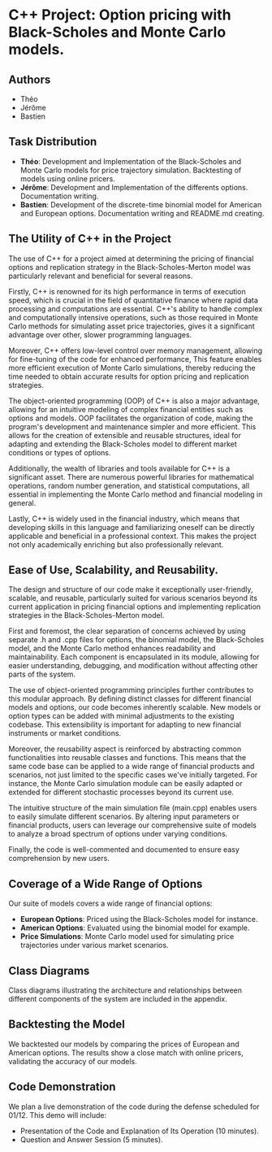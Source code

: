 # C++ Project: Option pricing with Black-Scholes and Monte Carlo models.

## Authors
- Théo
- Jérôme
- Bastien

## Task Distribution
- **Théo**: Development and Implementation of the Black-Scholes and Monte Carlo models for price trajectory simulation. Backtesting of models using online pricers.
- **Jérôme**: Development and Implementation of the differents options. Documentation writing.
- **Bastien**: Development of the discrete-time binomial model for American and European options. Documentation writing and README.md creating.

## The Utility of C++ in the Project
The use of C++ for a project aimed at determining the pricing of financial
options and replication strategy in the Black-Scholes-Merton 
model was particularly relevant and beneficial for several reasons.  

Firstly, C++ is renowned for its high performance in terms of execution 
speed, which is crucial in the field of quantitative finance where 
rapid data processing and computations are essential. 
C++'s ability to handle complex and computationally intensive operations,
such as those required in Monte Carlo methods for simulating asset price trajectories, gives it a significant advantage over other, slower programming languages.  

Moreover, C++ offers low-level control over memory management, 
allowing for fine-tuning of the code for enhanced performance,
This feature enables more efficient execution of Monte Carlo simulations,
thereby reducing the time needed to obtain accurate results 
for option pricing and replication strategies.  

The object-oriented programming (OOP) of C++ is also a major advantage, 
allowing for an intuitive modeling of complex financial entities 
such as options and models. OOP facilitates the organization of code,
making the program's development and maintenance simpler 
and more efficient. 
This allows for the creation of extensible and reusable structures,
ideal for adapting and extending the Black-Scholes model 
to different market conditions or types of options.  

Additionally, the wealth of libraries and tools available for C++ 
is a significant asset. 
There are numerous powerful libraries for mathematical operations, 
random number generation, and statistical computations, 
all essential in implementing the Monte Carlo method and financial modeling in general.  

Lastly, C++ is widely used in the financial industry, 
which means that developing skills in this language 
and familiarizing oneself can be directly applicable 
and beneficial in a professional context. 
This makes the project not only academically enriching but also professionally relevant.


## Ease of Use, Scalability, and Reusability.

The design and structure of our code make it exceptionally user-friendly, 
scalable, and reusable, particularly suited for various scenarios 
beyond its current application in pricing financial options 
and implementing replication strategies in the Black-Scholes-Merton model. 

First and foremost, the clear separation of concerns achieved 
by using separate .h and .cpp files for options, 
the binomial model, the Black-Scholes model, 
and the Monte Carlo method enhances readability and maintainability. 
Each component is encapsulated in its module, 
allowing for easier understanding, debugging, and modification without affecting other parts of the system.  

The use of object-oriented programming principles 
further contributes to this modular approach. 
By defining distinct classes for different financial models and options,
our code becomes inherently scalable. 
New models or option types can be added with minimal adjustments 
to the existing codebase. This extensibility is important for adapting to new financial instruments or market conditions.  

 Moreover, the reusability aspect is reinforced by abstracting 
 common functionalities into reusable classes and functions. 
 This means that the same code base can be applied to a wide range 
 of financial products and scenarios, not just limited to 
 the specific cases we've initially targeted. 
 For instance, the Monte Carlo simulation module can be easily 
 adapted or extended for different stochastic processes 
 beyond its current use.

The intuitive structure 
of the main simulation file 
(main.cpp) enables users to easily simulate different scenarios. 
By altering input parameters or financial products, 
users can leverage our comprehensive suite of models 
to analyze a broad spectrum of options under varying conditions. 

Finally, the code is well-commented and documented to ensure easy comprehension by new users.

## Coverage of a Wide Range of Options
Our suite of models covers a wide range of financial options:

- **European Options**: Priced using the Black-Scholes model for instance.
- **American Options**: Evaluated using the binomial model for example.
- **Price Simulations**: Monte Carlo model used for simulating price trajectories under various market scenarios.

## Class Diagrams
Class diagrams illustrating the architecture and relationships 
between different components of the system are included in the appendix.

## Backtesting the Model
We backtested our models by comparing the prices of European and American options.
The results show a close match with online pricers, validating the accuracy of our models.


## Code Demonstration
We plan a live demonstration of the code during the defense scheduled for 01/12. This demo will include:

- Presentation of the Code and Explanation of Its Operation (10 minutes).
- Question and Answer Session (5 minutes).
